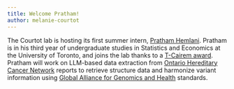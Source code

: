 ```yaml
---
title: Welcome Pratham!
author: melanie-courtot
---
```


The Courtot lab is hosting its first summer intern, [Pratham Hemlani](/members/pratham_hemlani.html).
Pratham is in his third year of undergraduate studies in Statistics and Economics at the University of Toronto, and joins the lab thanks to a <a href='https://tcairem.utoronto.ca/news/t-cairem-announces-2024-cohort-summer-research-students'>T-Cairem award</a>. 
Pratham will work on LLM-based data extraction from <a href="https://ohcrn.ca/"> Ontario Hereditary Cancer Network</a> reports to retrieve structure data and harmonize variant information using <a href="https://www.ga4gh.org/"> Global Alliance for Genomics and Health</a> standards.